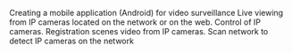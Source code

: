 Creating a mobile application (Android) for video surveillance
Live viewing from IP cameras located on the network or on the web.
Control of IP cameras.
Registration scenes video from IP cameras.
Scan network to detect IP cameras on the network